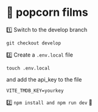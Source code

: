 # 🍿 popcorn films
1️⃣ Switch to the develop branch

```
git checkout develop
```

2️⃣ Create a `.env.local` file
```
touch .env.local
```

and add the api_key to the file
```
VITE_TMDB_KEY=yourkey
```

2️⃣ `npm install and npm run dev` 🎉